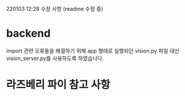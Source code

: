 220103 12:28 수정 사항 (readme 수정 중)

# backend
import 관련 오류들을 해결하기 위해 app 형태로 실행되던 vision.py 파일 대신 vision_server.py를 사용하도록 하였습니다.

# 라즈베리 파이 참고 사항

